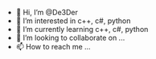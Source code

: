 - 👋 Hi, I’m @De3Der
- 👀 I’m interested in с++, c#, python
- 🌱 I’m currently learning c++, c#, python
- 💞️ I’m looking to collaborate on ...
- 📫 How to reach me ...

<!---
De3DEr/De3DEr is a ✨ special ✨ repository because its `README.md` (this file) appears on your GitHub profile.
You can click the Preview link to take a look at your changes.
--->
